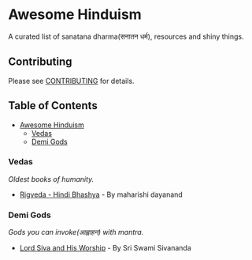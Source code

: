 # Awesome Hinduism

A curated list of sanatana dharma(सनातन धर्म), resources and shiny things.

## Contributing
Please see [CONTRIBUTING](https://github.com/gopalindians/awesome-hinduism/blob/master/CONTRIBUTING.md) for details.

## Table of Contents
- [Awesome Hinduism](#awesome-hinduism)
   - [Vedas](#Vedas)  
   - [Demi Gods](#demi-gods)

### Vedas
*Oldest books of humanity.*
   * [Rigveda - Hindi Bhashya](http://elibrary.thearyasamaj.org/elib/book/eLb_316) - By maharishi dayanand
  

### Demi Gods
*Gods you can invoke(आह्वाहन) with mantra.*
   * [Lord Siva and His Worship](http://www.dlshq.org/download/lordsiva.htm) - By Sri Swami Sivananda